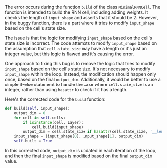 The error occurs during the function `build` of the class `MinimalRNNCell`. The function is intended to build the RNN cell, including adding weights. It checks the length of `input_shape` and asserts that it should be 2. However, in the buggy function, there is a part where it tries to modify `input_shape` based on the cell's state size.

The issue is that the logic for modifying `input_shape` based on the cell's state size is incorrect. The code attempts to modify `input_shape` based on the assumption that `cell.state_size` may have a length or it's just an integer value, but this logic is flawed and it's causing the error.

One approach to fixing this bug is to remove the logic that tries to modify `input_shape` based on the cell's state size. It's not necessary to modify `input_shape` within the loop. Instead, the modification should happen only once, based on the final `output_dim`. Additionally, it would be better to use a simple if-else statement to handle the case where `cell.state_size` is an integer, rather than using `hasattr` to check if it has a length.

Here's the corrected code for the `build` function:

```python
def build(self, input_shape):
    output_dim = 0
    for cell in self.cells:
        if isinstance(cell, Layer):
            cell.build(input_shape)
        output_dim = cell.state_size if hasattr(cell.state_size, '__len__') else cell.state_size
    input_shape = (input_shape[0], input_shape[1], output_dim)
    self.built = True
```

In this corrected code, `output_dim` is updated in each iteration of the loop, and then the final `input_shape` is modified based on the final `output_dim` value.